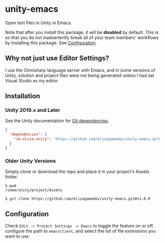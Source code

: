 # unity-emacs

Open text files in Unity in Emacs.

Note that after you install this package, it will be **disabled** by default.
This is so that you do not inadvertently break all of your team members'
workflows by installing this package. See [Configuration](#configuration).

## Why not just use Editor Settings?

I use the Omnisharp language server with Emacs, and in some versions of Unity,
solution and project files were not being generated unless I had set Visual
Studio as my editor.

## Installation

### Unity 2019.x and Later

See the Unity documentation for [Git
dependencies](https://docs.unity3d.com/Manual/upm-git.html).

```json
{
  "dependencies": {
    "sh.eliza.unity": "https://github.com/elizagamedev/unity-emacs.git#v1.0.0"
  }
}
```

### Older Unity Versions

Simply clone or download the repo and place it in your project's Assets folder.

```shell
$ pwd
/some/unity/project/Assets

$ git clone https://github.com/elizagamedev/unity-emacs.git#v1.0.0
```

## Configuration

Check `Edit -> Project Settings -> Emacs` to toggle the feature on or off,
configure the path to `emacsclient`, and select the list of file extensions you
want to use.
